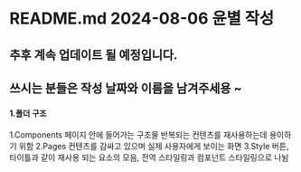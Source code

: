 # README.md 2024-08-06 윤별 작성

## 추후 계속 업데이트 될 예정입니다.

## 쓰시는 분들은 작성 날짜와 이름을 남겨주세용 ~

#### 1.폴더 구조

1.Components
페이지 안에 들어가는 구조물
반복되는 컨텐츠를 재사용하는데 용이하기 위함
2.Pages
컨텐츠를 감싸고 있으며 실제 사용자에게 보이는 화면
3.Style
버튼, 타이틀과 같이 재사용 되는 요소의 모음, 전역 스타일링과 컴포넌트 스타일링으로 나뉨
